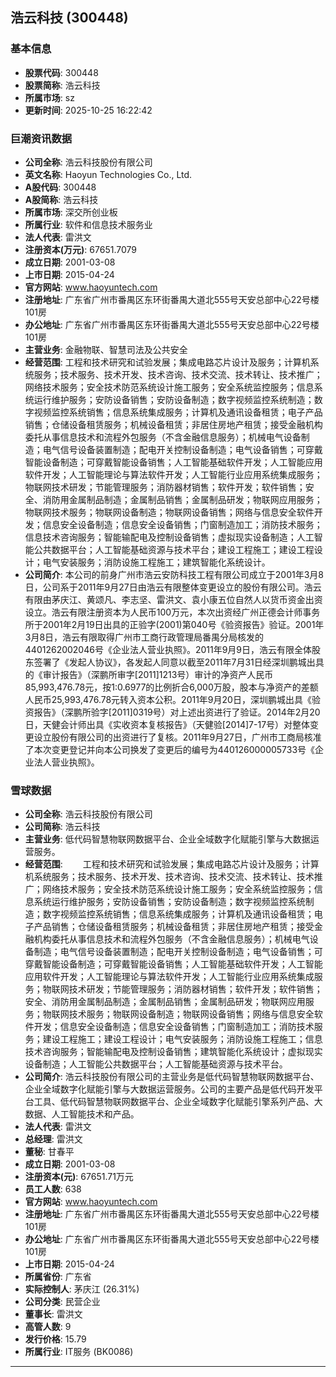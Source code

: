 ## 浩云科技 (300448)

### 基本信息

- **股票代码**: 300448
- **股票简称**: 浩云科技
- **所属市场**: sz
- **更新时间**: 2025-10-25 16:22:42

### 巨潮资讯数据

- **公司全称**: 浩云科技股份有限公司
- **英文名称**: Haoyun Technologies Co., Ltd.
- **A股代码**: 300448
- **A股简称**: 浩云科技
- **所属市场**: 深交所创业板
- **所属行业**: 软件和信息技术服务业
- **法人代表**: 雷洪文
- **注册资本(万元)**: 67651.7079
- **成立日期**: 2001-03-08
- **上市日期**: 2015-04-24
- **官方网站**: www.haoyuntech.com
- **注册地址**: 广东省广州市番禺区东环街番禺大道北555号天安总部中心22号楼101房
- **办公地址**: 广东省广州市番禺区东环街番禺大道北555号天安总部中心22号楼101房
- **主营业务**: 金融物联、智慧司法及公共安全
- **经营范围**: 工程和技术研究和试验发展；集成电路芯片设计及服务；计算机系统服务；技术服务、技术开发、技术咨询、技术交流、技术转让、技术推广；网络技术服务；安全技术防范系统设计施工服务；安全系统监控服务；信息系统运行维护服务；安防设备销售；安防设备制造；数字视频监控系统制造；数字视频监控系统销售；信息系统集成服务；计算机及通讯设备租赁；电子产品销售；仓储设备租赁服务；机械设备租赁；非居住房地产租赁；接受金融机构委托从事信息技术和流程外包服务（不含金融信息服务）；机械电气设备制造；电气信号设备装置制造；配电开关控制设备制造；电气设备销售；可穿戴智能设备制造；可穿戴智能设备销售；人工智能基础软件开发；人工智能应用软件开发；人工智能理论与算法软件开发；人工智能行业应用系统集成服务；物联网技术研发；节能管理服务；消防器材销售；软件开发；软件销售；安全、消防用金属制品制造；金属制品销售；金属制品研发；物联网应用服务；物联网技术服务；物联网设备制造；物联网设备销售；网络与信息安全软件开发；信息安全设备制造；信息安全设备销售；门窗制造加工；消防技术服务；信息技术咨询服务；智能输配电及控制设备销售；虚拟现实设备制造；人工智能公共数据平台；人工智能基础资源与技术平台；建设工程施工；建设工程设计；电气安装服务；消防设施工程施工；建筑智能化系统设计。
- **公司简介**: 本公司的前身广州市浩云安防科技工程有限公司成立于2001年3月8日，公司系于2011年9月27日由浩云有限整体变更设立的股份有限公司。浩云有限由茅庆江、黄颂凡、李志坚、雷洪文、袁小康五位自然人以货币资金出资设立。浩云有限注册资本为人民币100万元，本次出资经广州正德会计师事务所于2001年2月19日出具的正验字(2001)第040号《验资报告》验证。2001年3月8日，浩云有限取得广州市工商行政管理局番禺分局核发的4401262002046号《企业法人营业执照》。2011年9月9日，浩云有限全体股东签署了《发起人协议》，各发起人同意以截至2011年7月31日经深圳鹏城出具的《审计报告》（深鹏所审字[2011]1213号）审计的净资产人民币85,993,476.78元，按1:0.6977的比例折合6,000万股，股本与净资产的差额人民币25,993,476.78元转入资本公积。2011年9月20日，深圳鹏城出具《验资报告》（深鹏所验字[2011]0319号）对上述出资进行了验证。2014年2月20日，天健会计师出具《实收资本复核报告》（天健验[2014]7-17号）对整体变更设立股份有限公司的出资进行了复核。2011年9月27日，广州市工商局核准了本次变更登记并向本公司换发了变更后的编号为440126000005733号《企业法人营业执照》。

### 雪球数据

- **公司全称**: 浩云科技股份有限公司
- **公司简称**: 浩云科技
- **主营业务**: 低代码智慧物联网数据平台、企业全域数字化赋能引擎与大数据运营服务。
- **经营范围**: 　　工程和技术研究和试验发展；集成电路芯片设计及服务；计算机系统服务；技术服务、技术开发、技术咨询、技术交流、技术转让、技术推广；网络技术服务；安全技术防范系统设计施工服务；安全系统监控服务；信息系统运行维护服务；安防设备销售；安防设备制造；数字视频监控系统制造；数字视频监控系统销售；信息系统集成服务；计算机及通讯设备租赁；电子产品销售；仓储设备租赁服务；机械设备租赁；非居住房地产租赁；接受金融机构委托从事信息技术和流程外包服务（不含金融信息服务）；机械电气设备制造；电气信号设备装置制造；配电开关控制设备制造；电气设备销售；可穿戴智能设备制造；可穿戴智能设备销售；人工智能基础软件开发；人工智能应用软件开发；人工智能理论与算法软件开发；人工智能行业应用系统集成服务；物联网技术研发；节能管理服务；消防器材销售；软件开发；软件销售；安全、消防用金属制品制造；金属制品销售；金属制品研发；物联网应用服务；物联网技术服务；物联网设备制造；物联网设备销售；网络与信息安全软件开发；信息安全设备制造；信息安全设备销售；门窗制造加工；消防技术服务；建设工程施工；建设工程设计；电气安装服务；消防设施工程施工；信息技术咨询服务；智能输配电及控制设备销售；建筑智能化系统设计；虚拟现实设备制造；人工智能公共数据平台；人工智能基础资源与技术平台。
- **公司简介**: 浩云科技股份有限公司的主营业务是低代码智慧物联网数据平台、企业全域数字化赋能引擎与大数据运营服务。公司的主要产品是低代码开发平台工具、低代码智慧物联网数据平台、企业全域数字化赋能引擎系列产品、大数据、人工智能技术和产品。
- **法人代表**: 雷洪文
- **总经理**: 雷洪文
- **董秘**: 甘春平
- **成立日期**: 2001-03-08
- **注册资本(元)**: 67651.71万元
- **员工人数**: 638
- **官方网站**: www.haoyuntech.com
- **注册地址**: 广东省广州市番禺区东环街番禺大道北555号天安总部中心22号楼101房
- **办公地址**: 广东省广州市番禺区东环街番禺大道北555号天安总部中心22号楼101房
- **上市日期**: 2015-04-24
- **所属省份**: 广东省
- **实际控制人**: 茅庆江 (26.31%)
- **公司分类**: 民营企业
- **董事长**: 雷洪文
- **高管人数**: 9
- **发行价格**: 15.79
- **所属行业**: IT服务 (BK0086)

---